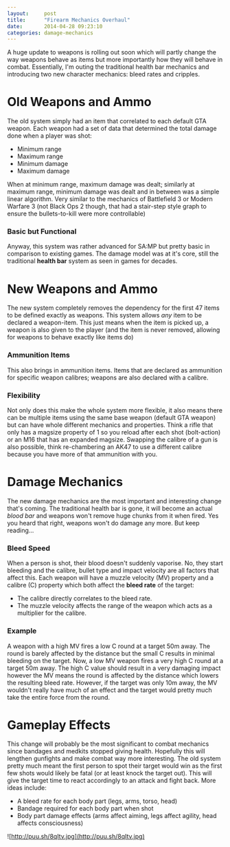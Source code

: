 ```yaml
---
layout:     post
title:      "Firearm Mechanics Overhaul"
date:       2014-04-28 09:23:10
categories: damage-mechanics
---
```

A huge update to weapons is rolling out soon which will partly change the way weapons behave as items but more importantly how they will behave in combat. Essentially, I'm outing the traditional health bar mechanics and introducing two new character mechanics: bleed rates and cripples. 
<!--more-->

# Old Weapons and Ammo

The old system simply had an item that correlated to each default GTA weapon. Each weapon had a set of data that determined the total damage done when a player was shot: 

  * Minimum range
  * Maximum range
  * Minimum damage
  * Maximum damage

When at minimum range, maximum damage was dealt; similarly at maximum range, minimum damage was dealt and in between was a simple linear algorithm. Very similar to the mechanics of Battlefield 3 or Modern Warfare 3 (not Black Ops 2 though, that had a stair-step style graph to ensure the bullets-to-kill were more controllable) 

### Basic but Functional

Anyway, this system was rather advanced for SA:MP but pretty basic in comparison to existing games. The damage model was at it's core, still the traditional **health bar** system as seen in games for decades. 

# New Weapons and Ammo

The new system completely removes the dependency for the first 47 items to be defined exactly as weapons. This system allows _any_ item to be declared a weapon-item. This just means when the item is picked up, a weapon is also given to the player (and the item is never removed, allowing for weapons to behave exactly like items do) 

### Ammunition Items

This also brings in ammunition items. Items that are declared as ammunition for specific weapon calibres; weapons are also declared with a calibre. 

### Flexibility

Not only does this make the whole system more flexible, it also means there can be multiple items using the same base weapon (default GTA weapon) but can have whole different mechanics and properties. Think a rifle that only has a magsize property of 1 so you reload after each shot (bolt-action) or an M16 that has an expanded magsize. Swapping the calibre of a gun is also possible, think re-chambering an AK47 to use a different calibre because you have more of that ammunition with you. 

# Damage Mechanics

The new damage mechanics are the most important and interesting change that's coming. The traditional health bar is gone, it will become an actual _blood bar_ and weapons won't remove huge chunks from it when fired. Yes you heard that right, weapons won't do damage any more. But keep reading... 

### Bleed Speed

When a person is shot, their blood doesn't suddenly vaporise. No, they start bleeding and the calibre, bullet type and impact velocity are all factors that affect this. Each weapon will have a muzzle velocity (MV) property and a calibre (C) property which both affect the **bleed rate** of the target: 

  * The calibre directly correlates to the bleed rate.
  * The muzzle velocity affects the range of the weapon which acts as a multiplier for the calibre.



### Example

A weapon with a high MV fires a low C round at a target 50m away. The round is barely affected by the distance but the small C results in minimal bleeding on the target. Now, a low MV weapon fires a very high C round at a target 50m away. The high C value should result in a very damaging impact however the MV means the round is affected by the distance which lowers the resulting bleed rate. However, if the target was only 10m away, the MV wouldn't really have much of an effect and the target would pretty much take the entire force from the round. 

# Gameplay Effects

This change will probably be the most significant to combat mechanics since bandages and medkits stopped giving health. Hopefully this will lengthen gunfights and make combat way more interesting. The old system pretty much meant the first person to spot their target would win as the first few shots would likely be fatal (or at least knock the target out). This will give the target time to react accordingly to an attack and fight back. More ideas include: 

  * A bleed rate for each body part (legs, arms, torso, head)
  * Bandage required for each body part when shot
  * Body part damage effects (arms affect aiming, legs affect agility, head affects consciousness)

![http://puu.sh/8qItv.jpg](http://puu.sh/8qItv.jpg)
